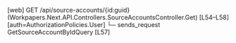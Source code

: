 [web] GET /api/source-accounts/{id:guid}  (Workpapers.Next.API.Controllers.SourceAccountsController.Get)  [L54–L58] [auth=AuthorizationPolicies.User]
  └─ sends_request GetSourceAccountByIdQuery [L57]

